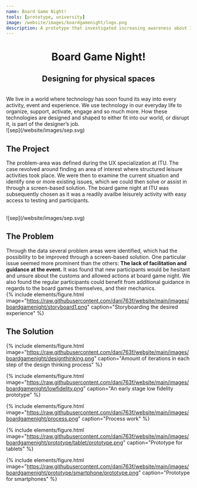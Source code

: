 ```yaml
---
name: Board Game Night!
tools: [prototype, university]
image: /website/images/boardgamenight/logo.png
description: A prototype that investigated increasing awareness about ITU's board game night!
--- 
```

# <center>Board Game Night!<center/>
## <center>Designing for physical spaces<center/>  
<br>
We live in a world where technology has soon found its way into every activity, event and 
experience. We use technology in our everyday life to organize, support, activate, engage and so 
much more. How these technologies are designed and shaped to either fit into our world, or 
disrupt it, is part of the designer’s job.  
<br>
![sep](/website/images/sep.svg)

## The Project  
The problem-area was defined during the UX specialization at ITU. The case revolved around finding an area of interest where structured leisure activities took place. We were then to examine the current situation and identify one or more existing issues, which we could then solve or assist in through a screen-based solution. The board game night at ITU was subsequently chosen as it was a readily availbe leisurely activity with easy access to testing and participants.  


<br>
![sep](/website/images/sep.svg)

## The Problem  
Through the data several problem areas were identified, which had the possibility 
to be improved through a screen-based solution. One particular issue seemed more prominent 
than the others: **The lack of facilitation and guidance at the event.** It was found that new participants 
would be hesitant and unsure about the customs and allowed actions at board game night. We also found the 
regular participants could benefit from additional guidance in regards to the board games themselves, and their mechanics.
<br>
{% include elements/figure.html image="https://raw.githubusercontent.com/dani763f/website/main/images/boardgamenight/storyboard1.png" caption="Storyboarding the desired experience" %}  

## The Solution  
{% include elements/figure.html image="https://raw.githubusercontent.com/dani763f/website/main/images/boardgamenight/designthinking.png" caption="Amount of iterations in each step of the design thinking process" %}  

{% include elements/figure.html image="https://raw.githubusercontent.com/dani763f/website/main/images/boardgamenight/lowfidelity.png" caption="An early stage low fidelity prototype" %}  

{% include elements/figure.html image="https://raw.githubusercontent.com/dani763f/website/main/images/boardgamenight/process.png" caption="Process work" %}  

{% include elements/figure.html image="https://raw.githubusercontent.com/dani763f/website/main/images/boardgamenight/prototype/tablet/prototype.png" caption="Prototype for tablets" %}  

{% include elements/figure.html image="https://raw.githubusercontent.com/dani763f/website/main/images/boardgamenight/prototype/smartphone/prototype.png" caption="Prototype for smartphones" %}